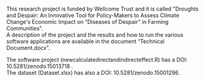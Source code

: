 This research project is funded by Wellcome Trust and it is called "Droughts and Despair: An Innovative Tool for Policy-Makers to Assess Climate Change's Economic Impact on “Diseases of Despair” in Farming Communities".    
A description of the project and the results and how to run the various software applications are available in the document “Technical Document.docx”.

The software project (newcalculatedirectandindirecteffect.R) has a DOI: 10.5281/zenodo.15013718 .                                                                                                          
The dataset (Dataset.xlsx) has also a DOI: 10.5281/zenodo.15001296.



